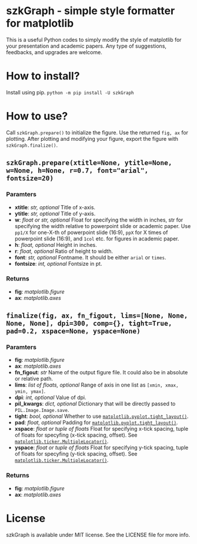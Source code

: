 # szkGraph - simple style formatter for matplotlib
This is a useful Python codes to simply modify the style of matplotlib for your presentation and academic papers.
Any type of suggestions, feedbacks, and upgrades are welcome.

# How to install?
Install using pip.
`python -m pip install -U szkGraph`

# How to use?
Call `szkGraph.prepare()` to initialize the figure. Use the returned `fig, ax` for plotting.
After plotting and modifying your figure, export the figure with `szkGraph.finalize()`. 

## `szkGraph.prepare(xtitle=None, ytitle=None, w=None, h=None, r=0.7, font="arial", fontsize=20)`
### Paramters
* **xtitle**: _str, optional_
    Title of x-axis.
* **ytitle**: _str, optional_
    Title of y-axis.
* **w**: _float or str, optional_
    Float for specifying the width in inches, str for specifying the width relative to powerpoint slide or academic paper.
    Use `pp1/X` for one-X-th of powerpoint slide (16:9), `ppX` for X times of powerpoint slide (16:9), and `1col` etc. for figures in academic paper.
* **h**: _float, optional_
    Height in inches.
* **r**: _float, optional_
    Ratio of height to width.
* **font**: _str, optional_
    Fontname. It should be either `arial` or `times`.
* **fontsize**: _int, optional_
    Fontsize in pt.

### Returns
* **fig**: _matplotlib.figure_
* **ax**: _matplotlib.axes_


## `finalize(fig, ax, fn_figout, lims=[None, None, None, None], dpi=300, comp={}, tight=True, pad=0.2, xspace=None, yspace=None)`
### Paramters
* **fig**: _matplotlib.figure_
* **ax**: _matplotlib.axes_
* **fn_figout**: _str_
    Name of the output figure file. It could also be in absolute or relative path.
* **lims**: _list of floats, optional_
    Range of axis in one list as `[xmin, xmax, ymin, ymax]`.
* **dpi**: _int, optional_
    Value of dpi.
* **pil_kwargs**: _dict, optional_
    Dictionary that will be directly passed to `PIL.Image.Image.save`.
* **tight**: _bool, optional_
    Whether to use [`matplotlib.pyplot.tight_layout()`](https://matplotlib.org/stable/api/_as_gen/matplotlib.pyplot.tight_layout.html).
* **pad**: _float, optional_
    Padding for [`matplotlib.pyplot.tight_layout()`](https://matplotlib.org/stable/api/_as_gen/matplotlib.pyplot.tight_layout.html).
* **xspace**: _float or tuple of floats_
    Float for specifying x-tick spacing, tuple of floats for specyfing (x-tick spacing, offset). See [`matplotlib.ticker.MultipleLocator()`](https://matplotlib.org/stable/api/ticker_api.html#matplotlib.ticker.MultipleLocator).
* **yspace**: _float or tuple of floats_
    Float for specifying y-tick spacing, tuple of floats for specyfing (y-tick spacing, offset). See [`matplotlib.ticker.MultipleLocator()`](https://matplotlib.org/stable/api/ticker_api.html#matplotlib.ticker.MultipleLocator).

### Returns
* **fig**: _matplotlib.figure_
* **ax**: _matplotlib.axes_


# License
szkGraph is available under MIT license. See the LICENSE file for more info.
